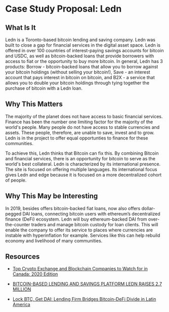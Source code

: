 # Case Study Proposal: Ledn

## What Is It

Ledn is a Toronto-based bitcoin lending and saving company. Ledn was built to close a gap for financial services in the digital asset space. Ledn is offered in over 100 countries of interest-paying savings accounts for bitcoin and USDC, as well as bitcoin-backed loans that provide borrowers with access to fiat or the opportunity to buy more bitcoin. In general, Ledn has 3 products: Borrow - bitcoin-backed loans that allow you to borrow against your bitcoin holdings (without selling your bitcoin!), Save - an interest account that pays interest in bitcoin on bitcoin, and B2X - a service that allows you to double your bitcoin holdings through tying together the purchase of bitcoin with a Ledn loan. 

## Why This Matters

The majority of the planet does not have access to basic financial services. Finance has been the number one limiting factor for the majority of the world's people. Many people do not have access to stable currencies and assets. These people, therefore, are unable to save, invest and to grow. Ledn is in the project to offer equal opportunties to finance for these communities.

To achieve this, Ledn thinks that Bitcoin can fix this. By combining Bitcoin and financial services,  there is an opportunity for bitcoin to serve as the world's best collateral. Ledn is characterized by its international presence. The site is focused on offering multiple languages. Its international focus gives Ledn and edge because it is focused on a more decentralized cohort of people. 

## Why This May be Interesting

In 2019, besides offers bitcoin-backed fiat loans, now also offers dollar-pegged DAI loans, connecting bitcoin users with ethereum’s decentralized finance (DeFi) ecosystem. Ledn will buy ethereum-backed DAI from over-the-counter traders and manage bitcoin custody for loan clients. This will enable the company to offer its service to places where currencies are instable with hyperinflation for example. Services like this can help rebuild economy and livelihood of many communities.

## Resources

* [Top Crypto Exchange and Blockchain Companies to Watch for in Canada: 2020 Edition](https://hackernoon.com/2020-top-crypto-exchange-and-blockchain-companies-to-watch-for-in-canada-jhr449u)

* [BITCOIN-BASED LENDING AND SAVINGS PLATFORM LEDN RAISES 2.7 MILLION](https://bitcoinmagazine.com/markets/bitcoin-based-lending-and-savings-platform-ledn-raises-2-7-million)

* [Lock BTC, Get DAI: Lending Firm Bridges Bitcoin-DeFi Divide in Latin America](https://bitcoinmagazine.com/articles/tokenfunder-wins-approval-first-osc-regulated-ico-launch)


